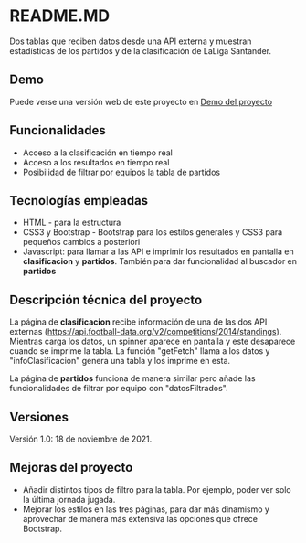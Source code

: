 # README.MD
Dos tablas que reciben datos desde una API externa y muestran estadísticas de los partidos y de la clasificación de LaLiga Santander.


## Demo
Puede verse una versión web de este proyecto en [Demo del proyecto](https://vibrant-jennings-99c6ef.netlify.app/)


## Funcionalidades

- Acceso a la clasificación en tiempo real
- Acceso a los resultados en tiempo real
- Posibilidad de filtrar por equipos la tabla de partidos


## Tecnologías empleadas

- HTML - para la estructura
- CSS3 y Bootstrap - Bootstrap para los estilos generales y CSS3 para pequeños cambios a posteriori
- Javascript: para llamar a las API e imprimir los resultados en pantalla en **clasificacion** y **partidos**. También para dar funcionalidad al buscador en **partidos**


## Descripción técnica del proyecto

La página de **clasificacion** recibe información de una de las dos API externas (https://api.football-data.org/v2/competitions/2014/standings). Mientras carga los datos, un spinner aparece en pantalla y este desaparece cuando se imprime la tabla. La función "getFetch" llama a los datos y "infoClasificacion" genera una tabla y los imprime en esta.

La página de **partidos** funciona de manera similar pero añade las funcionalidades de filtrar por equipo con "datosFiltrados". 


## Versiones

Versión 1.0: 18 de noviembre de 2021.


## Mejoras del proyecto

- Añadir distintos tipos de filtro para la tabla. Por ejemplo, poder ver solo la última jornada jugada.
- Mejorar los estilos en las tres páginas, para dar más dinamismo y aprovechar de manera más extensiva las opciones que ofrece Bootstrap.